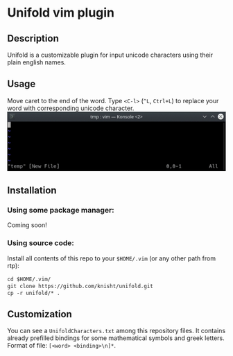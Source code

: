 # Unifold vim plugin

## Description  
Unifold is a customizable plugin for input unicode characters using their plain english names.  

## Usage
Move caret to the end of the word. Type `<C-l>` (`^L`, `Ctrl+L`) to replace your word with corresponding unicode character.
![](lambda.gif)




## Installation

### Using some package manager:
Coming soon!

### Using source code:
Install all contents of this repo to your `$HOME/.vim` (or any other path from rtp):
```
cd $HOME/.vim/    
git clone https://github.com/knisht/unifold.git    
cp -r unifold/* .    
```  

## Customization  
You can see a `UnifoldCharacters.txt` among this repository files. It contains already prefilled bindings for some mathematical symbols and greek letters. Format of file: `[<word> <binding>\n]*`.

